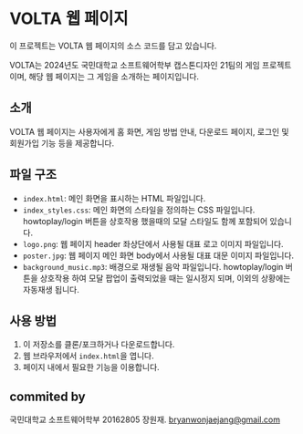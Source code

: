 # VOLTA 웹 페이지

이 프로젝트는 VOLTA 웹 페이지의 소스 코드를 담고 있습니다.

VOLTA는 2024년도 국민대학교 소프트웨어학부 캡스톤디자인 21팀의 게임 프로젝트이며,
해당 웹 페이지는 그 게임을 소개하는 페이지입니다.

## 소개

VOLTA 웹 페이지는 사용자에게 홈 화면, 게임 방법 안내, 다운로드 페이지, 로그인 및 회원가입 기능 등을 제공합니다.

## 파일 구조

- `index.html`: 메인 화면을 표시하는 HTML 파일입니다.
- `index_styles.css`: 메인 화면의 스타일을 정의하는 CSS 파일입니다. howtoplay/login 버튼을 상호작용 했을때의 모달 스타일도 함께 포함되어 있습니다.
- `logo.png`: 웹 페이지 header 좌상단에서 사용될 대표 로고 이미지 파일입니다.
- `poster.jpg`: 웹 페이지 메인 화면 body에서 사용될 대표 대문 이미지 파일입니다.
- `background_music.mp3`: 배경으로 재생될 음악 파일입니다. howtoplay/login 버튼을 상호작용 하여 모달 팝업이 출력되었을 때는 일시정지 되며, 이외의 상황에는 자동재생 됩니다.

## 사용 방법

1. 이 저장소를 클론/포크하거나 다운로드합니다.
2. 웹 브라우저에서 `index.html`을 엽니다.
3. 페이지 내에서 필요한 기능을 이용합니다.

## commited by

국민대학교 소프트웨어학부 20162805 장원재.
bryanwonjaejang@gmail.com
